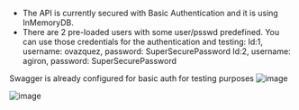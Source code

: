 - The API is currently secured with Basic Authentication and it is using InMemoryDB.
- There are 2 pre-loaded users with some user/psswd predefined. You can use those credentials for the authentication and testing:
  Id:1, username: ovazquez, password: SuperSecurePassword
  Id:2, username: agiron, password: SuperSecurePassword

Swagger is already configured for basic auth for testing purposes
![image](https://github.com/user-attachments/assets/de6c99d7-b3a0-4c9e-a9b4-5286848adbf6)

![image](https://github.com/user-attachments/assets/813d421f-923c-4506-a280-6b3d0435856e)


